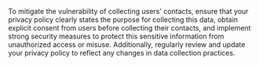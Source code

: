 To mitigate the vulnerability of collecting users' contacts, ensure that your privacy policy clearly states the purpose for collecting this data, obtain explicit consent from users before collecting their contacts, and implement strong security measures to protect this sensitive information from unauthorized access or misuse. Additionally, regularly review and update your privacy policy to reflect any changes in data collection practices.